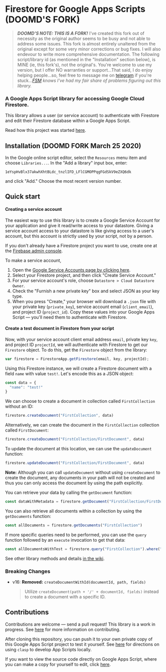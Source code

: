 # Firestore for Google Apps Scripts (DOOMD'S FORK)
>***DOOMD'S NOTE: THIS IS A FORK!*** I've created this fork out of necessity as the original author seems to be busy and not able to address some issues. This fork is almost entirely unaltered from the original except for some very minor corrections or bug fixes. I will also endevour to write more comprehensive documentation. The following script/library id (as mentioned in the "Installation" section below), is MINE (ie, this fork's), not the original's. You're welcome to use my version, but I offer NO warranties or support...That said, I do enjoy helping people...so, feel free to message me on [telegram](https://t.me/doomd) if you're stuck...*[FSM](https://www.spaghettimonster.org/) knows I've had my fair share of problems figuring out this library.*
### A Google Apps Script library for accessing Google Cloud Firestore.

This library allows a user (or service account) to authenticate with Firestore and edit their Firestore database within a Google Apps Script.

Read how this project was started [here](http://grahamearley.website/blog/2017/10/18/firestore-in-google-apps-script.html).

## Installation (DOOMD FORK March 25 2020)
In the Google online script editor, select the `Resources` menu item and choose `Libraries...`. In the "Add a library" input box, enter:
```
1eYspHvBlx37akwhXhtBLdc_tnzlIFD_LFlCGMOPPqgFGdSkV9eZXQ6dk
```
and click "Add." Choose the most recent version number.


## Quick start
#### Creating a service account
The easiest way to use this library is to create a Google Service Account for your application and give it read/write access to your datastore. Giving a service account access to your datastore is like giving access to a user's account, but this account is strictly used by your script, not by a person.

If you don't already have a Firestore project you want to use, create one at the [Firebase admin console](https://console.firebase.google.com).

To make a service account,
1. Open the [Google Service Accounts page by clicking here](https://console.developers.google.com/projectselector/iam-admin/serviceaccounts).
2. Select your Firestore project, and then click "Create Service Account."
3. For your service account's role, choose `Datastore > Cloud Datastore Owner`.
4. Check the "Furnish a new private key" box and select JSON as your key type.
5. When you press "Create," your browser will download a `.json` file with your private key (`private_key`), service account email (`client_email`), and project ID (`project_id`). Copy these values into your Google Apps Script — you'll need them to authenticate with Firestore.

#### Create a test document in Firestore from your script
Now, with your service account client email address `email`, private key `key`, and project ID `projectId`, we will authenticate with Firestore to get our `Firestore` object. To do this, get the `Firestore` object from the library:

```javascript
var firestore = FirestoreApp.getFirestore(email, key, projectId);
```

Using this Firestore instance, we will create a Firestore document with a field `name` with value `test!`. Let's encode this as a JSON object:

```javascript
const data = {
  "name": "test!"
}
```

We can choose to create a document in collection called `FirstCollection` without an ID:

```javascript
firestore.createDocument("FirstCollection", data)
```

Alternatively, we can create the document in the `FirstCollection` collection called `FirstDocument`:
```javascript
firestore.createDocument("FirstCollection/FirstDocument", data)
```

To update the document at this location, we can use the `updateDocument` function:
```javascript
firestore.updateDocument("FirstCollection/FirstDocument", data)
```

**Note:** Although you can call `updateDocument` without using `createDocument` to create the document, any documents in your path will not be created and thus you can only access the document by using the path explicitly.

You can retrieve your data by calling the `getDocument` function:

```javascript
const dataWithMetadata = firestore.getDocument("FirstCollection/FirstDocument")
```

You can also retrieve all documents within a collection by using the `getDocuments` function:

```javascript
const allDocuments = firestore.getDocuments("FirstCollection")
```

If more specific queries need to be performed, you can use the `query` function followed by an `execute` invocation to get that data:

```javascript
const allDocumentsWithTest = firestore.query("FirstCollection").where("name", "==", "Test!").execute()
```

See other library methods and details [in the wiki](https://github.com/grahamearley/FirestoreGoogleAppsScript/wiki/Firestore-Method-Documentation).

### Breaking Changes
* v16: **Removed:** `createDocumentWithId(documentId, path, fields)`
  > Utilize `createDocument(path + '/' + documentId, fields)` instead to create a document with a specific ID.

## Contributions
Contributions are welcome — send a pull request! This library is a work in progress. See [here](https://github.com/grahamearley/FirestoreGoogleAppsScript/blob/master/CONTRIBUTING.md) for more information on contributing.

After cloning this repository, you can push it to your own private copy of this Google Apps Script project to test it yourself. See [here](https://github.com/google/clasp) for directions on using `clasp` to develop App Scripts locally.

If you want to view the source code directly on Google Apps Script, where you can make a copy for yourself to edit, click [here](https://script.google.com/d/1VUSl4b1r1eoNcRWotZM3e87ygkxvXltOgyDZhixqncz9lQ3MjfT1iKFw/edit?usp=sharing).

